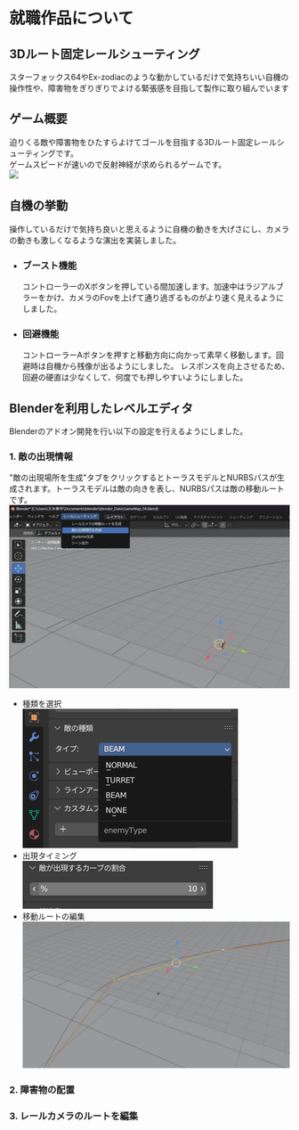 # 就職作品について
## 3Dルート固定レールシューティング
スターフォックス64やEx-zodiacのような動かしているだけで気持ちいい自機の操作性や、障害物をぎりぎりでよける緊張感を目指して製作に取り組んでいます

## ゲーム概要
迫りくる敵や障害物をひたすらよけてゴールを目指する3Dルート固定レールシューティングです。  
ゲームスピードが速いので反射神経が求められるゲームです。  
![](GameScene.gif)

## 自機の挙動  
操作しているだけで気持ち良いと思えるように自機の動きを大げさにし、カメラの動きも激しくなるような演出を実装しました。  

- ### ブースト機能
  コントローラーのXボタンを押している間加速します。加速中はラジアルブラーをかけ、カメラのFovを上げて通り過ぎるものがより速く見えるようにしました。
  
- ### 回避機能
  コントローラーAボタンを押すと移動方向に向かって素早く移動します。回避時は自機から残像が出るようにしました。
  レスポンスを向上させるため、回避の硬直は少なくして、何度でも押しやすいようにしました。

## Blenderを利用したレベルエディタ
Blenderのアドオン開発を行い以下の設定を行えるようにしました。

### 1. 敵の出現情報  
"敵の出現場所を生成"タブをクリックするとトーラスモデルとNURBSパスが生成されます。トーラスモデルは敵の向きを表し、NURBSパスは敵の移動ルートです。
![](Blender_Editor_00.png)

- 種類を選択  
![](Blender_Editor_01.png)
- 出現タイミング  
![](Blender_Editor_02.png)
- 移動ルートの編集
![](Blender_Editor_03.png)

### 2. 障害物の配置

### 3. レールカメラのルートを編集
